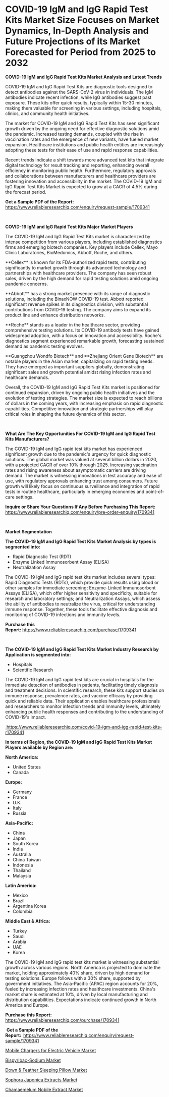 <p><h1>COVID-19 IgM and IgG Rapid Test Kits Market Size Focuses on Market Dynamics, In-Depth Analysis and Future Projections of its Market Forecasted for Period from 2025 to 2032</h1></p><p><strong>COVID-19 IgM and IgG Rapid Test Kits Market Analysis and Latest Trends</strong></p>
<p><p>COVID-19 IgM and IgG Rapid Test Kits are diagnostic tools designed to detect antibodies against the SARS-CoV-2 virus in individuals. The IgM antibodies indicate recent infection, while IgG antibodies suggest past exposure. These kits offer quick results, typically within 15-30 minutes, making them valuable for screening in various settings, including hospitals, clinics, and community health initiatives.</p><p>The market for COVID-19 IgM and IgG Rapid Test Kits has seen significant growth driven by the ongoing need for effective diagnostic solutions amid the pandemic. Increased testing demands, coupled with the rise in vaccination rates and the emergence of new variants, have fueled market expansion. Healthcare institutions and public health entities are increasingly adopting these tests for their ease of use and rapid response capabilities.</p><p>Recent trends indicate a shift towards more advanced test kits that integrate digital technology for result tracking and reporting, enhancing overall efficiency in monitoring public health. Furthermore, regulatory approvals and collaborations between manufacturers and healthcare providers are fostering innovation and accessibility in the market. The COVID-19 IgM and IgG Rapid Test Kits Market is expected to grow at a CAGR of 4.5% during the forecast period.</p></p>
<p><strong>Get a Sample PDF of the Report:&nbsp;</strong> <a href="https://www.reliableresearchiq.com/enquiry/request-sample/1709341?utm_campaign=1896&utm_medium=2&utm_source=Github&utm_content=ia&utm_term=10012025&utm_id=covid-19-igm-and-igg-rapid-test-kits">https://www.reliableresearchiq.com/enquiry/request-sample/1709341</a></p>
<p>&nbsp;</p>
<p><strong>COVID-19 IgM and IgG Rapid Test Kits Major Market Players</strong></p>
<p><p>The COVID-19 IgM and IgG Rapid Test Kits market is characterized by intense competition from various players, including established diagnostics firms and emerging biotech companies. Key players include Cellex, Mayo Clinic Laboratories, BioMedomics, Abbott, Roche, and others.</p><p>**Cellex** is known for its FDA-authorized rapid tests, contributing significantly to market growth through its advanced technology and partnerships with healthcare providers. The company has seen robust sales, driven by the high demand for rapid testing solutions amid ongoing pandemic concerns.</p><p>**Abbott** has a strong market presence with its range of diagnostic solutions, including the BinaxNOW COVID-19 test. Abbott reported significant revenue spikes in its diagnostics division, with substantial contributions from COVID-19 testing. The company aims to expand its product line and enhance distribution networks.</p><p>**Roche** stands as a leader in the healthcare sector, providing comprehensive testing solutions. Its COVID-19 antibody tests have gained widespread adoption, with a focus on innovation and accessibility. Roche's diagnostics segment experienced remarkable growth, forecasting sustained demand as pandemic testing evolves.</p><p>**Guangzhou Wondfo Biotech** and **Zhejiang Orient Gene Biotech** are notable players in the Asian market, capitalizing on rapid testing needs. They have emerged as important suppliers globally, demonstrating significant sales and growth potential amidst rising infection rates and healthcare demands.</p><p>Overall, the COVID-19 IgM and IgG Rapid Test Kits market is positioned for continued expansion, driven by ongoing public health initiatives and the evolution of testing strategies. The market size is expected to reach billions of dollars in the coming years, with increasing emphasis on rapid diagnostic capabilities. Competitive innovation and strategic partnerships will play critical roles in shaping the future dynamics of this sector.</p></p>
<p>&nbsp;</p>
<p><strong>What Are The Key Opportunities For COVID-19 IgM and IgG Rapid Test Kits Manufacturers?</strong></p>
<p><p>The COVID-19 IgM and IgG rapid test kits market has experienced significant growth due to the pandemic's urgency for quick diagnostic solutions. The global market was valued at several billion dollars in 2020, with a projected CAGR of over 10% through 2025. Increasing vaccination rates and rising awareness about asymptomatic carriers are driving demand. The market is witnessing innovations in test accuracy and ease of use, with regulatory approvals enhancing trust among consumers. Future growth will likely focus on continuous surveillance and integration of rapid tests in routine healthcare, particularly in emerging economies and point-of-care settings.</p></p>
<p><strong>Inquire or Share Your Questions If Any Before Purchasing This Report:</strong> <a href="https://www.reliableresearchiq.com/enquiry/pre-order-enquiry/1709341?utm_campaign=1896&utm_medium=2&utm_source=Github&utm_content=ia&utm_term=10012025&utm_id=covid-19-igm-and-igg-rapid-test-kits">https://www.reliableresearchiq.com/enquiry/pre-order-enquiry/1709341</a></p>
<p>&nbsp;</p>
<p><strong>Market Segmentation</strong></p>
<p><strong>The COVID-19 IgM and IgG Rapid Test Kits Market Analysis by types is segmented into:</strong></p>
<p><ul><li>Rapid Diagnostic Test (RDT)</li><li>Enzyme Linked Immunosorbent Assay (ELISA)</li><li>Neutralization Assay</li></ul></p>
<p><p>The COVID-19 IgM and IgG rapid test kits market includes several types: Rapid Diagnostic Tests (RDTs), which provide quick results using blood or other samples for immediate screening; Enzyme-Linked Immunosorbent Assays (ELISA), which offer higher sensitivity and specificity, suitable for research and laboratory settings; and Neutralization Assays, which assess the ability of antibodies to neutralize the virus, critical for understanding immune response. Together, these tools facilitate effective diagnosis and monitoring of COVID-19 infections and immunity levels.</p></p>
<p><strong>Purchase this Report:&nbsp;</strong><a href="https://www.reliableresearchiq.com/purchase/1709341?utm_campaign=1896&utm_medium=2&utm_source=Github&utm_content=ia&utm_term=10012025&utm_id=covid-19-igm-and-igg-rapid-test-kits">https://www.reliableresearchiq.com/purchase/1709341</a></p>
<p>&nbsp;</p>
<p><strong>The COVID-19 IgM and IgG Rapid Test Kits Market Industry Research by Application is segmented into:</strong></p>
<p><ul><li>Hospitals</li><li>Scientific Research</li></ul></p>
<p><p>The COVID-19 IgM and IgG rapid test kits are crucial in hospitals for the immediate detection of antibodies in patients, facilitating timely diagnosis and treatment decisions. In scientific research, these kits support studies on immune response, prevalence rates, and vaccine efficacy by providing quick and reliable data. Their application enables healthcare professionals and researchers to monitor infection trends and immunity levels, ultimately enhancing public health responses and contributing to the understanding of COVID-19's impact.</p></p>
<p><a href="https://www.reliableresearchiq.com/covid-19-igm-and-igg-rapid-test-kits-r1709341?utm_campaign=1896&utm_medium=2&utm_source=Github&utm_content=ia&utm_term=10012025&utm_id=covid-19-igm-and-igg-rapid-test-kits">&nbsp;https://www.reliableresearchiq.com/covid-19-igm-and-igg-rapid-test-kits-r1709341</a></p>
<p><strong>In terms of Region, the COVID-19 IgM and IgG Rapid Test Kits Market Players available by Region are:</strong></p>
<p>
    <p> <strong> North America: </strong>
        <ul>
            <li>United States</li>
            <li>Canada</li>
        </ul>
        </p> 
    <p> <strong> Europe: </strong>
        <ul>
            <li>Germany</li>
            <li>France</li>
            <li>U.K.</li>
            <li>Italy</li>
            <li>Russia</li>
        </ul>
        </p> 
    <p> <strong> Asia-Pacific: </strong>
        <ul>
            <li>China</li>
            <li>Japan</li>
            <li>South Korea</li>
            <li>India</li>
            <li>Australia</li>
            <li>China Taiwan</li>
            <li>Indonesia</li>
            <li>Thailand</li>
            <li>Malaysia</li>
        </ul>
        </p> 
    <p> <strong> Latin America: </strong>
        <ul>
            <li>Mexico</li>
            <li>Brazil</li>
            <li>Argentina Korea</li>
            <li>Colombia</li>
        </ul>
        </p> 
    <p> <strong> Middle East & Africa: </strong>
        <ul>
            <li>Turkey</li>
            <li>Saudi</li>
            <li>Arabia</li>
            <li>UAE</li>
            <li>Korea</li>
        </ul>
    </p>
    </p>
<p><p>The COVID-19 IgM and IgG rapid test kits market is witnessing substantial growth across various regions. North America is projected to dominate the market, holding approximately 40% share, driven by high demand for testing solutions. Europe follows with a 30% share, supported by government initiatives. The Asia-Pacific (APAC) region accounts for 20%, fueled by increasing infection rates and healthcare investments. China's market share is estimated at 10%, driven by local manufacturing and distribution capabilities. Expectations indicate continued growth in North America and Europe.</p></p>
<p><strong>Purchase this Report: </strong><a href="https://www.reliableresearchiq.com/purchase/1709341?utm_campaign=1896&utm_medium=2&utm_source=Github&utm_content=ia&utm_term=10012025&utm_id=covid-19-igm-and-igg-rapid-test-kits">https://www.reliableresearchiq.com/purchase/1709341</a></p>
<p>&nbsp;<strong>Get a Sample PDF of the Report:&nbsp;&nbsp;</strong><a href="https://www.reliableresearchiq.com/enquiry/request-sample/1709341?utm_campaign=1896&utm_medium=2&utm_source=Github&utm_content=ia&utm_term=10012025&utm_id=covid-19-igm-and-igg-rapid-test-kits">https://www.reliableresearchiq.com/enquiry/request-sample/1709341</a></p>
<p><strong></strong></p>
<p><p><a href="https://www.linkedin.com/pulse/revenue-analysis-forecast-mobile-chargers-electric-vehicle-market-74-0elwf?utm_campaign=1896&utm_medium=2&utm_source=Github&utm_content=ia&utm_term=10012025&utm_id=covid-19-igm-and-igg-rapid-test-kits">Mobile Chargers for Electric Vehicle Market</a></p><p><a href="https://www.linkedin.com/pulse/qualitative-quantitative-insights-bispyribac-sodium-market-estimated-jcbzf?utm_campaign=1896&utm_medium=2&utm_source=Github&utm_content=ia&utm_term=10012025&utm_id=covid-19-igm-and-igg-rapid-test-kits">Bispyribac-Sodium Market</a></p><p><a href="https://www.linkedin.com/pulse/key-driving-factors-down-feather-sleeping-pillow-industry-striking-cagr-vqfgf?utm_campaign=1896&utm_medium=2&utm_source=Github&utm_content=ia&utm_term=10012025&utm_id=covid-19-igm-and-igg-rapid-test-kits">Down & Feather Sleeping Pillow Market</a></p><p><a href="https://www.linkedin.com/pulse/exploring-sophora-japonica-extracts-market-size-share-growth-rate-revenue-26xvf?utm_campaign=1896&utm_medium=2&utm_source=Github&utm_content=ia&utm_term=10012025&utm_id=covid-19-igm-and-igg-rapid-test-kits">Sophora Japonica Extracts Market</a></p><p><a href="https://www.linkedin.com/pulse/comprehensive-overview-chamaemelum-nobile-extract-market-share-size-growth-ayxqf?utm_campaign=1896&utm_medium=2&utm_source=Github&utm_content=ia&utm_term=10012025&utm_id=covid-19-igm-and-igg-rapid-test-kits">Chamaemelum Nobile Extract Market</a></p></p>